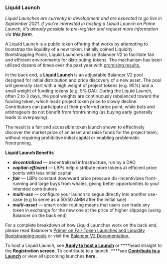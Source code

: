 ### Liquid Launch

*Liquid Launches are currently in development and are expected to go live in September 2021. If you're interested in hosting a Liquid Launch on Prime Launch, it's already possible to pre-register and request more information via **this form**.* 

A Liquid Launch is a public token offering that works by attempting to bootstrap the liquidity of a new token. Initially coined Liquidity Bootstrapping Pools, Liquid Launches utilize Balancer V2 to facilitate fair and efficient environments for distributing tokens. The mechanism has been utilized dozens of times over the past year with [promising results.](https://medium.com/perpetual-protocol/everything-you-need-to-know-about-the-first-liquidity-bootstrapping-pool-lbp-60a61b368c82) 

In the back end, a **Liquid Launch** is an adjustable Balancer V2 pool designed for initial distribution and price discovery of a new asset. The pool will generally start with a high weight of project tokens (e.g. 95%) and a small weight of funding tokens (e.g. 5% DAI). During the Liquid Launch, often 2 to 3 days, the pool weights are continuously rebalanced toward the funding token, which leads project token price to slowly decline. Contributors can participate at their preferred price point, while bots and arbitrageurs do not benefit from frontrunning (as buying early generally leads to overpaying).

The result is a fair and accessible token launch shown to effectively discover the market price of an asset and raise funds for the project team, without requiring prohibitive initial capital or enabling problematic frontrunning. 

**Liquid Launch Benefits** 

- ***decentralized*** — decentralized infrastructure, run by a DAO
- ***capital-efficient*** — LBPs help distribute more tokens at efficient price points with less initial capital
- ***fair*** — LBPs constant downward price pressure dis-incentivizes front-running and large buys from whales, giving better opportunities to your intended contributors
- ***multi-use*** — configure your launch to segue directly into another use-case (e.g to serve as a 50/50 AMM after the initial sale)
- ***multi-asset*** — smart order routing means that users can trade any token in exchange for the new one at the price of higher slippage (using Balancer on the back end)

For a complete breakdown of how Liquid Launches work on the back end, please read Balancer's [Primer on Fair Token Launches and Liquidity Bootstrapping pools](https://medium.com/balancer-protocol/a-primer-on-fair-token-launches-and-liquidity-bootstrapping-pools-11bab5ff33a2) or visit the [Balancer V2 Documentation.](https://docs.balancer.fi/) 

To host a Liquid Launch, see **[Apply to host a Launch](https://www.notion.so/1952243ce1954b47903425fc8ba9d93c)** or ****head straight to the **Registration screen.** To contribute to a launch, ****see **[Contribute to a Launch](https://www.notion.so/941142a994144aa989acd3e41929d8c5)** or view all upcoming launches **here.**

